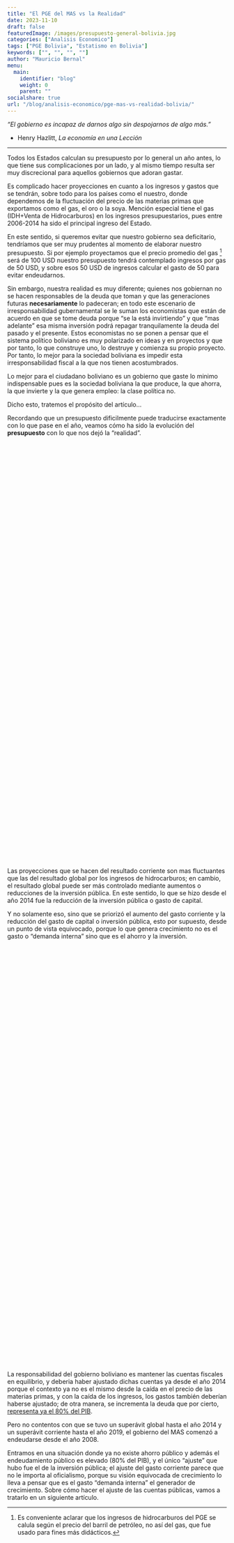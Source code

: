 ```yaml
---
title: "El PGE del MAS vs la Realidad"
date: 2023-11-10
draft: false
featuredImage: /images/presupuesto-general-bolivia.jpg
categories: ["Analisis Economico"]
tags: ["PGE Bolivia", "Estatismo en Bolivia"]
keywords: ["", "", "", ""]
author: "Mauricio Bernal"
menu:
  main:
    identifier: "blog"
    weight: 0 
    parent: ""
socialshare: true
url: "/blog/analisis-economico/pge-mas-vs-realidad-bolivia/"
---
```


<link href="/rmarkdown-libs/htmltools-fill/fill.css" rel="stylesheet" />
<script src="/rmarkdown-libs/htmlwidgets/htmlwidgets.js"></script>
<script src="/rmarkdown-libs/jquery/jquery.min.js"></script>
<link href="/rmarkdown-libs/dygraphs/dygraph.css" rel="stylesheet" />
<script src="/rmarkdown-libs/dygraphs/dygraph-combined.js"></script>
<script src="/rmarkdown-libs/dygraphs/shapes.js"></script>
<script src="/rmarkdown-libs/moment/moment.js"></script>
<script src="/rmarkdown-libs/moment-timezone/moment-timezone-with-data.js"></script>
<script src="/rmarkdown-libs/moment-fquarter/moment-fquarter.min.js"></script>
<script src="/rmarkdown-libs/dygraphs-binding/dygraphs.js"></script>
<script src="/rmarkdown-libs/Dygraph.Plugins.Crosshair/crosshair.js"></script>
<link href="/rmarkdown-libs/htmltools-fill/fill.css" rel="stylesheet" />
<script src="/rmarkdown-libs/htmlwidgets/htmlwidgets.js"></script>
<script src="/rmarkdown-libs/jquery/jquery.min.js"></script>
<link href="/rmarkdown-libs/dygraphs/dygraph.css" rel="stylesheet" />
<script src="/rmarkdown-libs/dygraphs/dygraph-combined.js"></script>
<script src="/rmarkdown-libs/dygraphs/shapes.js"></script>
<script src="/rmarkdown-libs/moment/moment.js"></script>
<script src="/rmarkdown-libs/moment-timezone/moment-timezone-with-data.js"></script>
<script src="/rmarkdown-libs/moment-fquarter/moment-fquarter.min.js"></script>
<script src="/rmarkdown-libs/dygraphs-binding/dygraphs.js"></script>
<script src="/rmarkdown-libs/Dygraph.Plugins.Crosshair/crosshair.js"></script>
<link href="/rmarkdown-libs/htmltools-fill/fill.css" rel="stylesheet" />
<script src="/rmarkdown-libs/htmlwidgets/htmlwidgets.js"></script>
<script src="/rmarkdown-libs/jquery/jquery.min.js"></script>
<link href="/rmarkdown-libs/dygraphs/dygraph.css" rel="stylesheet" />
<script src="/rmarkdown-libs/dygraphs/dygraph-combined.js"></script>
<script src="/rmarkdown-libs/dygraphs/shapes.js"></script>
<script src="/rmarkdown-libs/moment/moment.js"></script>
<script src="/rmarkdown-libs/moment-timezone/moment-timezone-with-data.js"></script>
<script src="/rmarkdown-libs/moment-fquarter/moment-fquarter.min.js"></script>
<script src="/rmarkdown-libs/dygraphs-binding/dygraphs.js"></script>
<script src="/rmarkdown-libs/Dygraph.Plugins.Crosshair/crosshair.js"></script>
<link href="/rmarkdown-libs/htmltools-fill/fill.css" rel="stylesheet" />
<script src="/rmarkdown-libs/htmlwidgets/htmlwidgets.js"></script>
<script src="/rmarkdown-libs/jquery/jquery.min.js"></script>
<link href="/rmarkdown-libs/dygraphs/dygraph.css" rel="stylesheet" />
<script src="/rmarkdown-libs/dygraphs/dygraph-combined.js"></script>
<script src="/rmarkdown-libs/dygraphs/shapes.js"></script>
<script src="/rmarkdown-libs/moment/moment.js"></script>
<script src="/rmarkdown-libs/moment-timezone/moment-timezone-with-data.js"></script>
<script src="/rmarkdown-libs/moment-fquarter/moment-fquarter.min.js"></script>
<script src="/rmarkdown-libs/dygraphs-binding/dygraphs.js"></script>
<script src="/rmarkdown-libs/Dygraph.Plugins.Crosshair/crosshair.js"></script>

*“El gobierno es incapaz de darnos algo sin despojarnos de algo más.”*

- Henry Hazlitt, *La economía en una Lección*

------------------------------------------------------------------------

Todos los Estados calculan su presupuesto por lo general un año antes, lo que tiene sus complicaciones por un lado, y al mismo tiempo resulta ser muy discrecional para aquellos gobiernos que adoran gastar.

Es complicado hacer proyecciones en cuanto a los ingresos y gastos que se tendrán, sobre todo para los países como el nuestro, donde dependemos de la fluctuación del precio de las materias primas que exportamos como el gas, el oro o la soya. Mención especial tiene el gas (IDH+Venta de Hidrocarburos) en los ingresos presupuestarios, pues entre 2006-2014 ha sido el principal ingreso del Estado.

En este sentido, si queremos evitar que nuestro gobierno sea deficitario, tendríamos que ser muy prudentes al momento de elaborar nuestro presupuesto. Si por ejemplo proyectamos que el precio promedio del gas [^1] será de 100 USD nuestro presupuesto tendrá contemplado ingresos por gas de 50 USD, y sobre esos 50 USD de ingresos calcular el gasto de 50 para evitar endeudarnos.

Sin embargo, nuestra realidad es muy diferente; quienes nos gobiernan no se hacen responsables de la deuda que toman y que las generaciones futuras **necesariamente** lo padeceran; en todo este escenario de irresponsabilidad gubernamental se le suman los economistas que están de acuerdo en que se tome deuda porque “se la está invirtiendo” y que “mas adelante” esa misma inversión podrá repagar tranquilamente la deuda del pasado y el presente. Estos economistas no se ponen a pensar que el sistema político boliviano es muy polarizado en ideas y en proyectos y que por tanto, lo que construye uno, lo destruye y comienza su propio proyecto. Por tanto, lo mejor para la sociedad boliviana es impedir esta irresponsabilidad fiscal a la que nos tienen acostumbrados.

Lo mejor para el ciudadano boliviano es un gobierno que gaste lo minimo indispensable pues es la sociedad boliviana la que produce, la que ahorra, la que invierte y la que genera empleo: la clase política no.

Dicho esto, tratemos el propósito del artículo…

Recordando que un presupuesto dificilmente puede traducirse exactamente con lo que pase en el año, veamos cómo ha sido la evolución del **presupuesto** con lo que nos dejó la “realidad”.

<div class="dygraphs html-widget html-fill-item" id="htmlwidget-1" style="width:1056px;height:480px;"></div>
<script type="application/json" data-for="htmlwidget-1">{"x":{"attrs":{"axes":{"x":{"pixelsPerLabel":60,"drawAxis":true,"drawGrid":false},"y":{"drawAxis":true,"axisLabelFormatter":"function(d){return d.toString().replace(/\\B(?=(\\d{3})+(?!\\d))/g, \",\");}","valueFormatter":"function(d){return Math.round(d).toString().replace(/\\B(?=(\\d{3})+(?!\\d))/g, \",\");}","drawGrid":false}},"series":{"Realidad":{"axis":"y","fillGraph":false},"Presupuesto":{"axis":"y","fillGraph":false}},"title":"Superávit/Déficit Corriente (millones BOB)","labels":["year","Realidad","Presupuesto"],"retainDateWindow":false,"colors":["red","green"],"legend":"onmouseover","labelsDivWidth":300,"labelsShowZeroValues":true,"labelsSeparateLines":true,"stackedGraph":false,"fillGraph":false,"fillAlpha":0.15,"stepPlot":false,"drawPoints":false,"pointSize":1,"drawGapEdgePoints":false,"connectSeparatedPoints":false,"strokeWidth":1,"strokeBorderColor":"white","colorValue":0.5,"colorSaturation":1,"includeZero":false,"drawAxesAtZero":false,"logscale":false,"axisTickSize":3,"axisLineColor":"#6b7785","axisLineWidth":0.3,"axisLabelColor":"black","axisLabelFontSize":14,"axisLabelWidth":60,"drawGrid":true,"gridLineWidth":0.3,"rightGap":5,"digitsAfterDecimal":2,"labelsKMB":false,"labelsKMG2":false,"labelsUTC":false,"maxNumberWidth":6,"animatedZooms":false,"mobileDisableYTouch":true,"disableZoom":false,"showRangeSelector":true,"rangeSelectorHeight":30,"rangeSelectorPlotFillColor":" #A7B1C4","rangeSelectorPlotStrokeColor":"#808FAB","interactionModel":"Dygraph.Interaction.defaultModel","highlightCircleSize":4,"highlightSeriesBackgroundAlpha":1,"highlightSeriesOpts":[],"hideOverlayOnMouseOut":true},"scale":"yearly","annotations":[],"shadings":[],"events":[],"format":"date","data":[["2001-01-01T00:00:00.000Z","2002-01-01T00:00:00.000Z","2003-01-01T00:00:00.000Z","2004-01-01T00:00:00.000Z","2005-01-01T00:00:00.000Z","2006-01-01T00:00:00.000Z","2007-01-01T00:00:00.000Z","2008-01-01T00:00:00.000Z","2009-01-01T00:00:00.000Z","2010-01-01T00:00:00.000Z","2011-01-01T00:00:00.000Z","2012-01-01T00:00:00.000Z","2013-01-01T00:00:00.000Z","2014-01-01T00:00:00.000Z","2015-01-01T00:00:00.000Z","2016-01-01T00:00:00.000Z","2017-01-01T00:00:00.000Z","2018-01-01T00:00:00.000Z","2019-01-01T00:00:00.000Z","2020-01-01T00:00:00.000Z","2021-01-01T00:00:00.000Z","2022-01-01T00:00:00.000Z"],[-476.4082722000003,-1512.347354295201,-1640.840835650004,648.3431949800033,4394.828171798505,11963.15287546299,13094.46896784,17621.76246658,14297.1648113717,15475.478003,22120.877203,27290.61276819427,35118.79037745832,35860.4639339254,23652.8019615106,22657.93466565801,19312.83742496801,13123.18231240879,11026.83709249521,-15404.69671880181,-5119.744079624205,-755.4465414124043],[3342.431326,2250.609719,-187.588704,-513.538267,1416.236615,2222.640765,7236.751412,2737.433035,13674.125728,9491.347170999999,16422.279718,16897.659329,19876.257471,33956.038113,36177.132723,28201.945561,18636.8337,19017.419346,16383.468583,9745.961637,947.027611,11869.05071]],"fixedtz":false,"tzone":"UTC","plugins":{"Crosshair":{"direction":"vertical"}}},"evals":["attrs.axes.y.axisLabelFormatter","attrs.axes.y.valueFormatter","attrs.interactionModel"],"jsHooks":[]}</script>
<div class="dygraphs html-widget html-fill-item" id="htmlwidget-2" style="width:1056px;height:480px;"></div>
<script type="application/json" data-for="htmlwidget-2">{"x":{"attrs":{"axes":{"x":{"pixelsPerLabel":60,"drawAxis":true,"drawGrid":false},"y":{"drawAxis":true,"axisLabelFormatter":"function(d){return d.toString().replace(/\\B(?=(\\d{3})+(?!\\d))/g, \",\");}","valueFormatter":"function(d){return Math.round(d).toString().replace(/\\B(?=(\\d{3})+(?!\\d))/g, \",\");}","drawGrid":false}},"series":{"Realidad":{"axis":"y","fillGraph":false},"Presupuesto":{"axis":"y","fillGraph":false}},"title":"Superávit/Déficit Global (millones BOB)","labels":["year","Realidad","Presupuesto"],"retainDateWindow":false,"colors":["red","green"],"legend":"onmouseover","labelsDivWidth":300,"labelsShowZeroValues":true,"labelsSeparateLines":true,"stackedGraph":false,"fillGraph":false,"fillAlpha":0.15,"stepPlot":false,"drawPoints":false,"pointSize":1,"drawGapEdgePoints":false,"connectSeparatedPoints":false,"strokeWidth":1,"strokeBorderColor":"white","colorValue":0.5,"colorSaturation":1,"includeZero":false,"drawAxesAtZero":false,"logscale":false,"axisTickSize":3,"axisLineColor":"#6b7785","axisLineWidth":0.3,"axisLabelColor":"black","axisLabelFontSize":14,"axisLabelWidth":60,"drawGrid":true,"gridLineWidth":0.3,"rightGap":5,"digitsAfterDecimal":2,"labelsKMB":false,"labelsKMG2":false,"labelsUTC":false,"maxNumberWidth":6,"animatedZooms":false,"mobileDisableYTouch":true,"disableZoom":false,"showRangeSelector":true,"rangeSelectorHeight":30,"rangeSelectorPlotFillColor":" #A7B1C4","rangeSelectorPlotStrokeColor":"#808FAB","interactionModel":"Dygraph.Interaction.defaultModel","highlightCircleSize":4,"highlightSeriesBackgroundAlpha":1,"highlightSeriesOpts":[],"hideOverlayOnMouseOut":true},"scale":"yearly","annotations":[],"shadings":[],"events":[],"format":"date","data":[["2001-01-01T00:00:00.000Z","2002-01-01T00:00:00.000Z","2003-01-01T00:00:00.000Z","2004-01-01T00:00:00.000Z","2005-01-01T00:00:00.000Z","2006-01-01T00:00:00.000Z","2007-01-01T00:00:00.000Z","2008-01-01T00:00:00.000Z","2009-01-01T00:00:00.000Z","2010-01-01T00:00:00.000Z","2011-01-01T00:00:00.000Z","2012-01-01T00:00:00.000Z","2013-01-01T00:00:00.000Z","2014-01-01T00:00:00.000Z","2015-01-01T00:00:00.000Z","2016-01-01T00:00:00.000Z","2017-01-01T00:00:00.000Z","2018-01-01T00:00:00.000Z","2019-01-01T00:00:00.000Z","2020-01-01T00:00:00.000Z","2021-01-01T00:00:00.000Z","2022-01-01T00:00:00.000Z"],[-3668.288272200003,-5007.715610460001,-4879.845559930003,-3859.667200259999,-1720.174767801494,4131.940677993,1785.364269040002,3916.248360180004,109.2141852816999,2315.732311999999,1382.032592360002,3287.957073314281,1376.097943004326,-7669.186207614608,-15732.6843302694,-16882.590955722,-20278.040874012,-22670.2086046512,-20404.76363498479,-32075.92878687421,-25945.68185796421,-21574.0554704124],[-2128.74117,-3156.055052,-3596.792602,-3828.233393,-3901.53877,-3182.916611,-3003.160485,-4677.959805,-2553.601064,-6247.205409,-6118.571441,-7960.686934,-9050.027959999999,-6755.000196,-8925.670910000001,-11818.590271,-20734.842924,-22503.452168,-21502.76099,-21606.013227,-27546.770565,-24069.514123]],"fixedtz":false,"tzone":"UTC","plugins":{"Crosshair":{"direction":"vertical"}}},"evals":["attrs.axes.y.axisLabelFormatter","attrs.axes.y.valueFormatter","attrs.interactionModel"],"jsHooks":[]}</script>

Las proyecciones que se hacen del resultado corriente son mas fluctuantes que las del resultado global por los ingresos de hidrocarburos; en cambio, el resultado global puede ser más controlado mediante aumentos o reducciones de la inversión pública. En este sentido, lo que se hizo desde el año 2014 fue la reducción de la inversión pública o gasto de capital.

Y no solamente eso, sino que se priorizó el aumento del gasto corriente y la reducción del gasto de capital o inversión pública, esto por supuesto, desde un punto de vista equivocado, porque lo que genera crecimiento no es el gasto o “demanda interna” sino que es el ahorro y la inversión.

<div class="dygraphs html-widget html-fill-item" id="htmlwidget-3" style="width:1056px;height:480px;"></div>
<script type="application/json" data-for="htmlwidget-3">{"x":{"attrs":{"axes":{"x":{"pixelsPerLabel":60,"drawAxis":true,"drawGrid":false},"y":{"drawAxis":true,"axisLabelFormatter":"function(d){return d.toString().replace(/\\B(?=(\\d{3})+(?!\\d))/g, \",\");}","valueFormatter":"function(d){return Math.round(d).toString().replace(/\\B(?=(\\d{3})+(?!\\d))/g, \",\");}","drawGrid":false}},"series":{"Realidad":{"axis":"y","fillGraph":false},"Presupuesto":{"axis":"y","fillGraph":false}},"title":"Gastos de Capital (millones BOB)","labels":["year","Realidad","Presupuesto"],"retainDateWindow":false,"colors":["red","green"],"legend":"onmouseover","labelsDivWidth":300,"labelsShowZeroValues":true,"labelsSeparateLines":true,"stackedGraph":false,"fillGraph":false,"fillAlpha":0.15,"stepPlot":false,"drawPoints":false,"pointSize":1,"drawGapEdgePoints":false,"connectSeparatedPoints":false,"strokeWidth":1,"strokeBorderColor":"white","colorValue":0.5,"colorSaturation":1,"includeZero":false,"drawAxesAtZero":false,"logscale":false,"axisTickSize":3,"axisLineColor":"#6b7785","axisLineWidth":0.3,"axisLabelColor":"black","axisLabelFontSize":14,"axisLabelWidth":60,"drawGrid":true,"gridLineWidth":0.3,"rightGap":5,"digitsAfterDecimal":2,"labelsKMB":false,"labelsKMG2":false,"labelsUTC":false,"maxNumberWidth":6,"animatedZooms":false,"mobileDisableYTouch":true,"disableZoom":false,"showRangeSelector":true,"rangeSelectorHeight":30,"rangeSelectorPlotFillColor":" #A7B1C4","rangeSelectorPlotStrokeColor":"#808FAB","interactionModel":"Dygraph.Interaction.defaultModel","highlightCircleSize":4,"highlightSeriesBackgroundAlpha":1,"highlightSeriesOpts":[],"hideOverlayOnMouseOut":true},"scale":"yearly","annotations":[],"shadings":[],"events":[],"format":"date","data":[["2001-01-01T00:00:00.000Z","2002-01-01T00:00:00.000Z","2003-01-01T00:00:00.000Z","2004-01-01T00:00:00.000Z","2005-01-01T00:00:00.000Z","2006-01-01T00:00:00.000Z","2007-01-01T00:00:00.000Z","2008-01-01T00:00:00.000Z","2009-01-01T00:00:00.000Z","2010-01-01T00:00:00.000Z","2011-01-01T00:00:00.000Z","2012-01-01T00:00:00.000Z","2013-01-01T00:00:00.000Z","2014-01-01T00:00:00.000Z","2015-01-01T00:00:00.000Z","2016-01-01T00:00:00.000Z","2017-01-01T00:00:00.000Z","2018-01-01T00:00:00.000Z","2019-01-01T00:00:00.000Z","2020-01-01T00:00:00.000Z","2021-01-01T00:00:00.000Z","2022-01-01T00:00:00.000Z"],[4492.638000000001,4774.556863999999,5064.37431175,6404.522,7832.622537,9569.314434999998,13041.382979,15242.408251,15637.515161,14737.212508,22113.302839,25255.837712,34454.966959,44276.587946,40245.946256,39971.62354399999,40749.55403,36428.34188599999,31718.930462,16787.599346,20956.219645,20957.257092],[5471.172496,5406.664771,5198.800475,4611.208366,6522.9776,7194.432013,12150.338442,10146.319756,17927.884398,17887.948218,24947.140349,27361.459766,30812.036316,42666.110729,47677.47422,46990.750475,45778.891931,46657.198112,41224.105652,33730.730532,30156.549116,37490.427047]],"fixedtz":false,"tzone":"UTC","plugins":{"Crosshair":{"direction":"vertical"}}},"evals":["attrs.axes.y.axisLabelFormatter","attrs.axes.y.valueFormatter","attrs.interactionModel"],"jsHooks":[]}</script>
<div class="dygraphs html-widget html-fill-item" id="htmlwidget-4" style="width:1056px;height:480px;"></div>
<script type="application/json" data-for="htmlwidget-4">{"x":{"attrs":{"axes":{"x":{"pixelsPerLabel":60,"drawAxis":true,"drawGrid":false},"y":{"drawAxis":true,"axisLabelFormatter":"function(d){return d.toString().replace(/\\B(?=(\\d{3})+(?!\\d))/g, \",\");}","valueFormatter":"function(d){return Math.round(d).toString().replace(/\\B(?=(\\d{3})+(?!\\d))/g, \",\");}","drawGrid":false}},"series":{"Gasto Corriente (Realidad)":{"axis":"y","fillGraph":false},"Gasto de Capital (Realidad)":{"axis":"y","fillGraph":false}},"title":"Gasto Corriente y Gasto de Capital (millones BOB)","labels":["year","Gasto Corriente (Realidad)","Gasto de Capital (Realidad)"],"retainDateWindow":false,"colors":["red","green"],"legend":"onmouseover","labelsDivWidth":300,"labelsShowZeroValues":true,"labelsSeparateLines":true,"stackedGraph":false,"fillGraph":false,"fillAlpha":0.15,"stepPlot":false,"drawPoints":false,"pointSize":1,"drawGapEdgePoints":false,"connectSeparatedPoints":false,"strokeWidth":1,"strokeBorderColor":"white","colorValue":0.5,"colorSaturation":1,"includeZero":false,"drawAxesAtZero":false,"logscale":false,"axisTickSize":3,"axisLineColor":"#6b7785","axisLineWidth":0.3,"axisLabelColor":"black","axisLabelFontSize":14,"axisLabelWidth":60,"drawGrid":true,"gridLineWidth":0.3,"rightGap":5,"digitsAfterDecimal":2,"labelsKMB":false,"labelsKMG2":false,"labelsUTC":false,"maxNumberWidth":6,"animatedZooms":false,"mobileDisableYTouch":true,"disableZoom":false,"showRangeSelector":true,"rangeSelectorHeight":30,"rangeSelectorPlotFillColor":" #A7B1C4","rangeSelectorPlotStrokeColor":"#808FAB","interactionModel":"Dygraph.Interaction.defaultModel","highlightCircleSize":4,"highlightSeriesBackgroundAlpha":1,"highlightSeriesOpts":[],"hideOverlayOnMouseOut":true},"scale":"yearly","annotations":[],"shadings":[],"events":[],"format":"date","data":[["2001-01-01T00:00:00.000Z","2002-01-01T00:00:00.000Z","2003-01-01T00:00:00.000Z","2004-01-01T00:00:00.000Z","2005-01-01T00:00:00.000Z","2006-01-01T00:00:00.000Z","2007-01-01T00:00:00.000Z","2008-01-01T00:00:00.000Z","2009-01-01T00:00:00.000Z","2010-01-01T00:00:00.000Z","2011-01-01T00:00:00.000Z","2012-01-01T00:00:00.000Z","2013-01-01T00:00:00.000Z","2014-01-01T00:00:00.000Z","2015-01-01T00:00:00.000Z","2016-01-01T00:00:00.000Z","2017-01-01T00:00:00.000Z","2018-01-01T00:00:00.000Z","2019-01-01T00:00:00.000Z","2020-01-01T00:00:00.000Z","2021-01-01T00:00:00.000Z","2022-01-01T00:00:00.000Z"],[15582.1852722,15941.5481244531,17653.5642962718,17305.84040702,18255.65960720149,22158.470747537,30102.97394816,39235.81211442,40946.58308962829,44519.416768,52119.232154,59446.20056880572,67907.68944254168,80670.11534107459,84528.12774448939,77683.267808342,83812.30368703199,93933.36368059121,95742.16947150481,100779.9166208018,104718.0731366242,118344.3407464124],[4492.638000000001,4774.556863999999,5064.37431175,6404.522,7832.622537,9569.314434999998,13041.382979,15242.408251,15637.515161,14737.212508,22113.302839,25255.837712,34454.966959,44276.587946,40245.946256,39971.62354399999,40749.55403,36428.34188599999,31718.930462,16787.599346,20956.219645,20957.257092]],"fixedtz":false,"tzone":"UTC","plugins":{"Crosshair":{"direction":"vertical"}}},"evals":["attrs.axes.y.axisLabelFormatter","attrs.axes.y.valueFormatter","attrs.interactionModel"],"jsHooks":[]}</script>

La responsabilidad del gobierno boliviano es mantener las cuentas fiscales en equilibrio, y deberia haber ajustado dichas cuentas ya desde el año 2014 porque el contexto ya no es el mismo desde la caída en el precio de las materias primas, y con la caída de los ingresos, los gastos también deberían haberse ajustado; de otra manera, se incrementa la deuda que por cierto, [representa ya el 80% del PIB](https://bernalmauricio.com/blog/deuda-p%C3%BAblica-bolivia/).

Pero no contentos con que se tuvo un superávit global hasta el año 2014 y un superávit corriente hasta el año 2019, el gobierno del MAS comenzó a endeudarse desde el año 2008.

Entramos en una situación donde ya no existe ahorro público y además el endeudamiento público es elevado (80% del PIB), y el único “ajuste” que hubo fue el de la inversión pública; el ajuste del gasto corriente parece que no le importa al oficialismo, porque su visión equivocada de crecimiento lo lleva a pensar que es el gasto “demanda interna” el generador de crecimiento. Sobre cómo hacer el ajuste de las cuentas públicas, vamos a tratarlo en un siguiente artículo.

[^1]: Es conveniente aclarar que los ingresos de hidrocarburos del PGE se calula según el precio del barril de petróleo, no así del gas, que fue usado para fines más didácticos.

